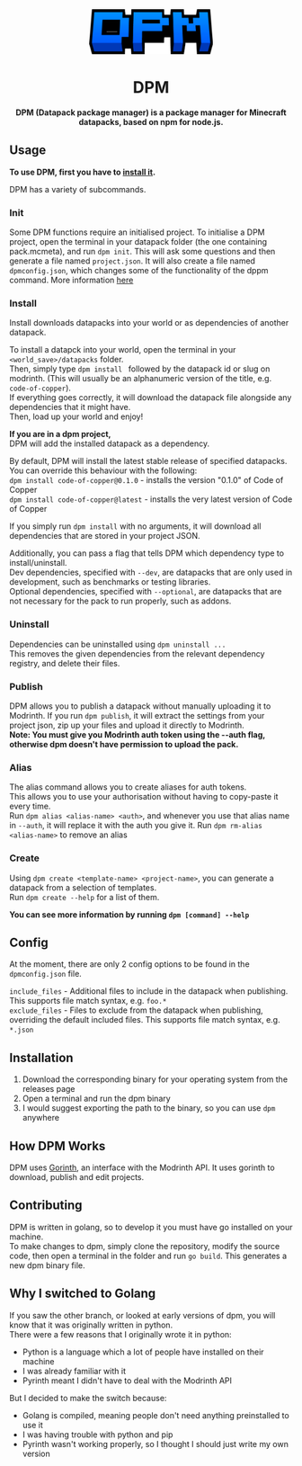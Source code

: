 <div align="center">
  <a href="https://github.com/GearsDatapacks/dpm">
    <img src="logo.png" alt="Logo" height="80">
  </a>

<h1 align="center">DPM</h1>
  <p align="center">
    <strong>DPM (Datapack package manager) is a package manager for Minecraft datapacks, based on npm for node.js.</strong>
  </p>
</div>

## Usage
**To use DPM, first you have to [install it](#installation).**

DPM has a variety of subcommands.

### Init
Some DPM functions require an initialised project. To initialise a DPM project, open the terminal in your datapack folder (the one containing pack.mcmeta), and run `dpm init`. This will ask some questions and then generate a file named `project.json`. 
It will also create a file named `dpmconfig.json`, which changes some of the functionality of the dppm command. More information [here](#config)

### Install
Install downloads datapacks into your world or as dependencies of another datapack.

To install a datapck into your world, open the terminal in your `<world_save>/datapacks` folder.  
Then, simply type `dpm install ` followed by the datapack id or slug on modrinth. (This will usually be an alphanumeric version of the title, e.g. `code-of-copper`).  
If everything goes correctly, it will download the datapack file alongside any dependencies that it might have.  
Then, load up your world and enjoy!

**If you are in a dpm project,**  
DPM will add the installed datapack as a dependency.

By default, DPM will install the latest stable release of specified datapacks. You can override this behaviour with the following:  
`dpm install code-of-copper@0.1.0` - installs the version "0.1.0" of Code of Copper  
`dpm install code-of-copper@latest` - installs the very latest version of Code of Copper

If you simply run `dpm install` with no arguments, it will download all dependencies that are stored in your project JSON.

Additionally, you can pass a flag that tells DPM which dependency type to install/uninstall.  
Dev dependencies, specified with `--dev`, are datapacks that are only used in development, such as benchmarks or testing libraries.  
Optional dependencies, specified with `--optional`, are datapacks that are not necessary for the pack to run properly, such as addons.  

### Uninstall
Dependencies can be uninstalled using `dpm uninstall ...`  
This removes the given dependencies from the relevant dependency registry, and delete their files.  

### Publish
DPM allows you to publish a datapack without manually uploading it to Modrinth. If you run `dpm publish`, it will extract the settings from your project json, zip up your files and upload it directly to Modrinth.  
**Note: You must give you Modrinth auth token using the --auth flag, otherwise dpm doesn't have permission to upload the pack.**

### Alias
The alias command allows you to create aliases for auth tokens.  
This allows you to use your authorisation without having to copy-paste it every time.  
Run `dpm alias <alias-name> <auth>`, and whenever you use that alias name in `--auth`, it will replace it with the auth you give it.
Run `dpm rm-alias <alias-name>` to remove an alias

### Create
Using `dpm create <template-name> <project-name>`, you can generate a datapack from a selection of templates.  
Run `dpm create --help` for a list of them.

**You can see more information by running `dpm [command] --help`**

## Config
At the moment, there are only 2 config options to be found in the `dpmconfig.json` file.

`include_files` - Additional files to include in the datapack when publishing. This supports file match syntax, e.g. `foo.*`  
`exclude_files` - Files to exclude from the datapack when publishing, overriding the default included files. This supports file match syntax, e.g. `*.json`  

## Installation

1. Download the corresponding binary for your operating system from the releases page
2. Open a terminal and run the dpm binary
3. I would suggest exporting the path to the binary, so you can use `dpm` anywhere

## How DPM Works

DPM uses [Gorinth](https://github.com/GearsDatapacks/Gorinth), an interface with the Modrinth API. It uses gorinth to download, publish and edit projects.

## Contributing

DPM is written in golang, so to develop it you must have go installed on your machine.  
To make changes to dpm, simply clone the repository, modify the source code, then open a terminal in the folder and run `go build`. This generates a new dpm binary file.

## Why I switched to Golang
If you saw the other branch, or looked at early versions of dpm, you will know that it was originally written in python.  
There were a few reasons that I originally wrote it in python:
- Python is a language which a lot of people have installed on their machine
- I was already familiar with it
- Pyrinth meant I didn't have to deal with the Modrinth API

But I decided to make the switch because:
- Golang is compiled, meaning people don't need anything preinstalled to use it
- I was having trouble with python and pip
- Pyrinth wasn't working properly, so I thought I should just write my own version
